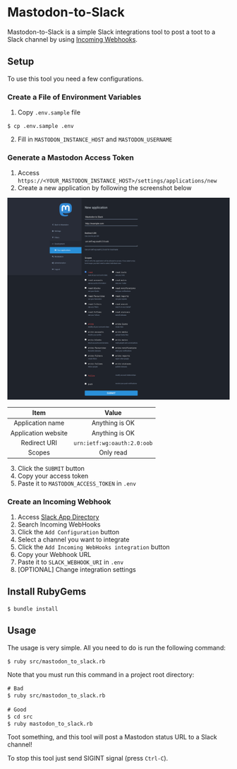 # Mastodon-to-Slack
Mastodon-to-Slack is a simple Slack integrations tool to post a toot to a Slack channel by using [Incoming Webhooks](https://api.slack.com/incoming-webhooks).

## Setup
To use this tool you need a few configurations.

### Create a File of Environment Variables
1. Copy `.env.sample` file

```
$ cp .env.sample .env
```

2. Fill in `MASTODON_INSTANCE_HOST` and `MASTODON_USERNAME`

### Generate a Mastodon Access Token
1. Access `https://<YOUR_MASTODON_INSTANCE_HOST>/settings/applications/new`
2. Create a new application by following the screenshot below

![New application](./img/screenshots/new_application.png)

| Item | Value |
|:---:|:---:|
| Application name | Anything is OK |
| Application website | Anything is OK |
| Redirect URI | `urn:ietf:wg:oauth:2.0:oob` |
| Scopes | Only read |

3. Click the `SUBMIT` button
4. Copy your access token
5. Paste it to `MASTODON_ACCESS_TOKEN` in `.env`

### Create an Incoming Webhook
1. Access [Slack App Directory](https://slack.com/apps)
2. Search Incoming WebHooks
3. Click the `Add Configuration` button
4. Select a channel you want to integrate
5. Click the `Add Incoming WebHooks integration` button
6. Copy your Webhook URL
7. Paste it to `SLACK_WEBHOOK_URI` in `.env`
8. [OPTIONAL] Change integration settings

## Install RubyGems
```
$ bundle install
```

## Usage
The usage is very simple. All you need to do is run the following command:

```
$ ruby src/mastodon_to_slack.rb
```

Note that you must run this command in a project root directory:

```
# Bad
$ ruby src/mastodon_to_slack.rb

# Good
$ cd src
$ ruby mastodon_to_slack.rb
```

Toot something, and this tool will post a Mastodon status URL to a Slack channel!

To stop this tool just send SIGINT signal (press `Ctrl-C`).
